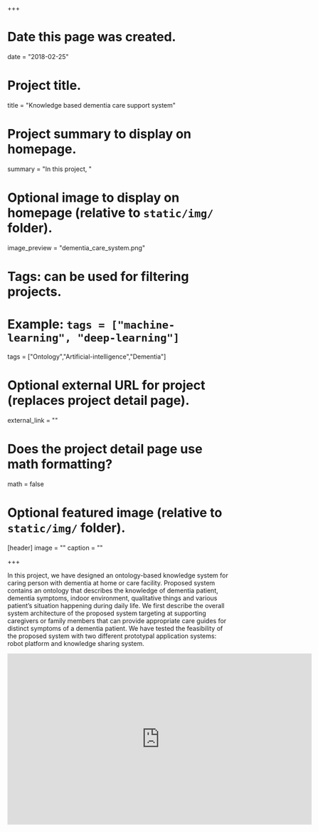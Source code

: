 +++
# Date this page was created.
date = "2018-02-25"

# Project title.
title = "Knowledge based dementia care support system"

# Project summary to display on homepage.
summary = "In this project, "

# Optional image to display on homepage (relative to `static/img/` folder).
image_preview = "dementia_care_system.png"

# Tags: can be used for filtering projects.
# Example: `tags = ["machine-learning", "deep-learning"]`
tags = ["Ontology","Artificial-intelligence","Dementia"]

# Optional external URL for project (replaces project detail page).
external_link = ""

# Does the project detail page use math formatting?
math = false

# Optional featured image (relative to `static/img/` folder).
[header]
image = ""
caption = ""

+++

In this project, we have designed an ontology-based knowledge system for caring person with dementia at home or care facility. Proposed system contains an ontology that describes the knowledge of dementia patient, dementia symptoms, indoor environment, qualitative things and various patient’s situation happening during daily life. We first describe the overall system architecture of the proposed system targeting at supporting caregivers or family members that can provide appropriate care guides for distinct symptoms of a dementia patient. We have tested the feasibility of the proposed system with two different prototypal application systems: robot platform and knowledge sharing system.


<iframe width="684" height="384" src="https://www.youtube.com/embed/fd4qrVeuXf8?list=PLWZLLX6LmXbOZEw6IRKm0JsddqFQMgN3R" frameborder="0" allow="autoplay; encrypted-media" allowfullscreen></iframe>
